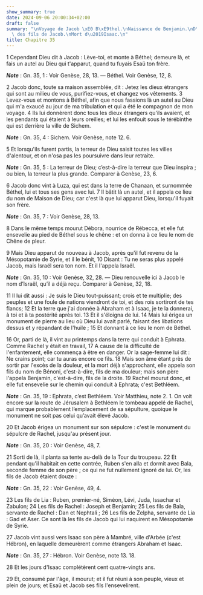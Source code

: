 ```yaml
---
show_summary: true
date: 2024-09-06 20:00:34+02:00
draft: false
summary: "\nVoyage de Jacob \xE0 B\xE9thel.\nNaissance de Benjamin.\nD\xE9nombrement\
  \ des fils de Jacob.\nMort d\u2019Isaac.\n"
title: Chapitre 35
---
```





1 Cependant Dieu dit à Jacob : Lève-toi, et monte à Béthel; demeure là, et fais un autel au Dieu qui t'apparut, quand tu fuyais Esaü ton frère.

***Note*** :  Gn. 35, 1 : Voir Genèse, 28, 13. ― Béthel. Voir Genèse, 12, 8.

2 Jacob donc, toute sa maison assemblée, dit : Jetez les dieux étrangers qui sont au milieu de vous, purifiez-vous, et changez vos vêtements. 3 Levez-vous et montons à Béthel, afin que nous fassions là un autel au Dieu qui m'a exaucé au jour de ma tribulation et qui a été le compagnon de mon voyage. 4 Ils lui donnèrent donc tous les dieux étrangers qu'ils avaient, et les pendants qui étaient à leurs oreilles; et lui les enfouit sous le térébinthe qui est derrière la ville de Sichem.

***Note*** :  Gn. 35, 4 : Sichem. Voir Genèse, note 12. 6.

5 Et lorsqu'ils furent partis, la terreur de Dieu saisit toutes les villes d'alentour, et on n'osa pas les poursuivre dans leur retraite.

***Note*** :  Gn. 35, 5 : La terreur de Dieu; c’est-à-dire la terreur que Dieu inspira ; ou bien, la terreur la plus grande. Comparer à Genèse, 23, 6.

6 Jacob donc vint à Luza, qui est dans la terre de Chanaan, et surnommée Béthel, lui et tous ses gens avec lui. 7 Il bâtit là un autel, et il appela ce lieu du nom de Maison de Dieu; car c'est là que lui apparut Dieu, lorsqu'il fuyait son frère.

***Note*** :  Gn. 35, 7 : Voir Genèse, 28, 13.


8 Dans le même temps mourut Débora, nourrice de Rébecca, et elle fut ensevelie au pied de Béthel sous le chêne : et on donna à ce lieu le nom de Chêne de pleur.


9 Mais Dieu apparut de nouveau à Jacob, après qu'il fut revenu de la Mésopotamie de Syrie, et il le bénit, 10 Disant : Tu ne seras plus appelé Jacob, mais Israël sera ton nom. Et il l'appela Israël.

***Note*** :  Gn. 35, 10 : Voir Genèse, 32, 28. ― Dieu renouvelle ici à Jacob le nom d’Israël, qu’il a déjà reçu. Comparer à Genèse, 32, 18.

11 Il lui dit aussi : Je suis le Dieu tout-puissant; crois et te multiplie; des peuples et une foule de nations viendront de toi, et des rois sortiront de tes flancs; 12 Et la terre que j'ai donnée à Abraham et à Isaac, je te la donnerai, à toi et à ta postérité après toi. 13 Et il s'éloigna de lui. 14 Mais lui érigea un monument de pierre au lieu où Dieu lui avait parlé, faisant des libations dessus et y répandant de l'huile ; 15 Et donnant à ce lieu le nom de Béthel.


16 Or, parti de là, il vint au printemps dans la terre qui conduit à Ephrata. Comme Rachel y était en travail, 17 A cause de la difficulté de l'enfantement, elle commença à être en danger. Or la sage-femme lui dit : Ne crains point; car tu auras encore ce fils. 18 Mais son âme étant près de sortir par l'excès de la douleur, et la mort déjà s'approchant, elle appela son fils du nom de Bénoni, c'est-à-dire, fils de ma douleur; mais son père l'appela Benjamin, c'est-à-dire, fils de la droite. 19 Rachel mourut donc, et elle fut ensevelie sur le chemin qui conduit à Ephrata; c'est Bethléem.

***Note*** :  Gn. 35, 19 : Ephrata, c’est Bethléem. Voir Matthieu, note 2. 1. On voit encore sur la route de Jérusalem à Bethléem le tombeau appelé de Rachel, qui marque probablement l’emplacement de sa sépulture, quoique le monument ne soit pas celui qu’avait élevé Jacob.

20 Et Jacob érigea un monument sur son sépulcre : c'est le monument du sépulcre de Rachel, jusqu'au présent jour.

***Note*** :  Gn. 35, 20 : Voir Genèse, 48, 7.


21 Sorti de là, il planta sa tente au-delà de la Tour du troupeau. 22 Et pendant qu'il habitait en cette contrée, Ruben s'en alla et dormit avec Bala, seconde femme de son père ; ce qui ne fut nullement ignoré de lui. Or, les fils de Jacob étaient douze :

***Note*** :  Gn. 35, 22 : Voir Genèse, 49, 4.


23 Les fils de Lia : Ruben, premier-né, Siméon, Lévi, Juda, Issachar et Zabulon; 24 Les fils de Rachel : Joseph et Benjamin; 25 Les fils de Bala, servante de Rachel : Dan et Nephtali ; 26 Les fils de Zelpha, servante de Lia : Gad et Aser. Ce sont là les fils de Jacob qui lui naquirent en Mésopotamie de Syrie.


27 Jacob vint aussi vers Isaac son père à Mambré, ville d'Arbée (c'est Hébron), en laquelle demeurèrent comme étrangers Abraham et Isaac.

***Note*** :  Gn. 35, 27 : Hébron. Voir Genèse, note 13. 18.


28 Et les jours d'Isaac complétèrent cent quatre-vingts ans.


29 Et, consumé par l'âge, il mourut; et il fut réuni à son peuple, vieux et plein de jours; et Esaü et Jacob ses fils l'ensevelirent.

